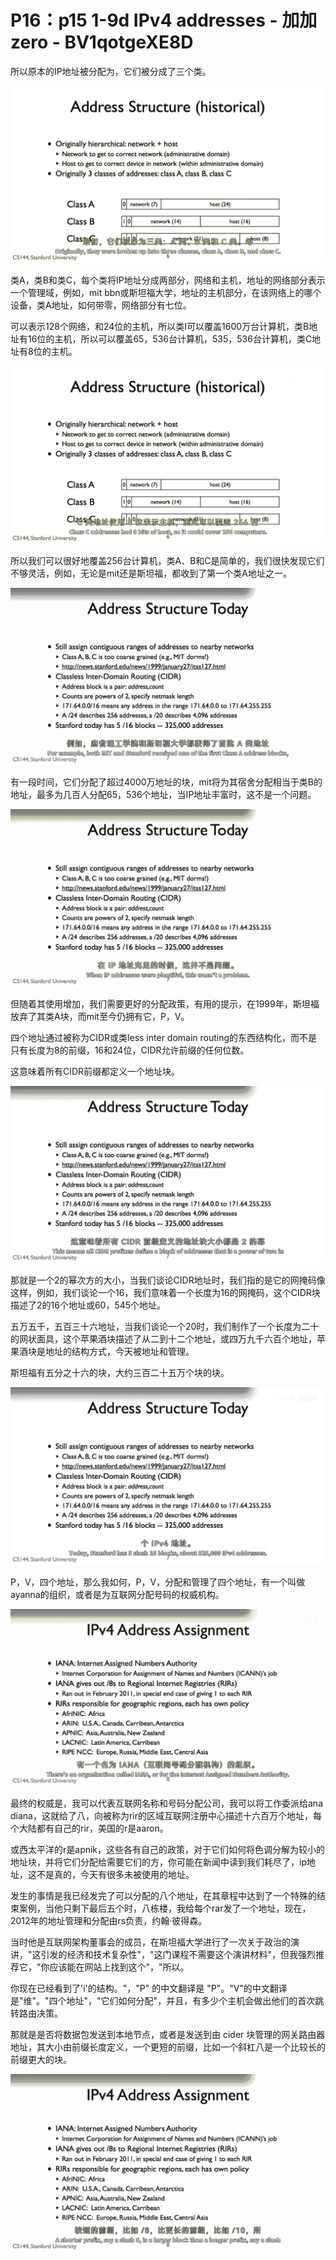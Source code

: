 # P16：p15 1-9d  IPv4 addresses - 加加zero - BV1qotgeXE8D

所以原本的IP地址被分配为，它们被分成了三个类。

![](img/2e4b424bf5eafa4d6be8c6fd1e246483_1.png)

类A，类B和类C，每个类将IP地址分成两部分，网络和主机，地址的网络部分表示一个管理域，例如，mit bbn或斯坦福大学，地址的主机部分，在该网络上的哪个设备，类A地址，如何带零，网络部分有七位。

可以表示128个网络，和24位的主机，所以类I可以覆盖1600万台计算机，类B地址有16位的主机，所以可以覆盖65，536台计算机，535，536台计算机，类C地址有8位的主机。



![](img/2e4b424bf5eafa4d6be8c6fd1e246483_3.png)

所以我们可以很好地覆盖256台计算机，类A、B和C是简单的，我们很快发现它们不够灵活，例如，无论是mit还是斯坦福，都收到了第一个类A地址之一。



![](img/2e4b424bf5eafa4d6be8c6fd1e246483_5.png)

有一段时间，它们分配了超过4000万地址的块，mit将为其宿舍分配相当于类B的地址，最多为几百人分配65，536个地址，当IP地址丰富时，这不是一个问题。



![](img/2e4b424bf5eafa4d6be8c6fd1e246483_7.png)

但随着其使用增加，我们需要更好的分配政策，有用的提示，在1999年，斯坦福放弃了其类A块，而mit至今仍拥有它，P，V。

四个地址通过被称为CIDR或类less inter domain routing的东西结构化，而不是只有长度为8的前缀，16和24位，CIDR允许前缀的任何位数。

这意味着所有CIDR前缀都定义一个地址块。

![](img/2e4b424bf5eafa4d6be8c6fd1e246483_9.png)

那就是一个2的幂次方的大小，当我们谈论CIDR地址时，我们指的是它的网掩码像这样，例如，我们谈论一个16，我们意味着一个长度为16的网掩码，这个CIDR块描述了2的16个地址或60，545个地址。

五万五千，五百三十六地址，当我们谈论一个20时，我们制作了一个长度为二十的网状面具，这个苹果酒块描述了从二到十二个地址，或四万九千六百个地址，苹果酒块是地址的结构方式，今天被地址和管理。

斯坦福有五分之十六的块，大约三百二十五万个块的块。

![](img/2e4b424bf5eafa4d6be8c6fd1e246483_11.png)

P，V，四个地址，那么我如何，P，V，分配和管理了四个地址，有一个叫做ayanna的组织，或者是为互联网分配号码的权威机构。



![](img/2e4b424bf5eafa4d6be8c6fd1e246483_13.png)

最终的权威是，我可以代表互联网名称和号码分配公司，我可以将工作委派给ana diana，这就给了八，向被称为rir的区域互联网注册中心描述十六百万个地址，每个大陆都有自己的rir，美国的r是aaron。

或西太平洋的r是apnik，这些各有自己的政策，对于它们如何将色调分解为较小的地址块，并将它们分配给需要它们的方，你可能在新闻中读到我们耗尽了，ip地址，这不是真的，今天有很多未被使用的地址。

发生的事情是我已经发完了可以分配的八个地址，在其章程中达到了一个特殊的结束案例，当他只剩下最后五个时，八栋楼，我给每个rar发了一个地址，现在，2012年的地址管理和分配由rs负责，约翰·彼得森。

当时他是互联网架构董事会的成员，在斯坦福大学进行了一次关于政治的演讲，"这引发的经济和技术复杂性"，"这门课程不需要这个演讲材料"，但我强烈推荐它，"你应该能在网站上找到这个"，"所以。

你现在已经看到了'i'的结构。"，"P" 的中文翻译是 "P"。"V"的中文翻译是"维"。"四个地址"，"它们如何分配"，并且，有多少个主机会做出他们的首次跳转路由决策。

那就是是否将数据包发送到本地节点，或者是发送到由 cider 块管理的网关路由器地址，其大小由前缀长度定义，一个更短的前缀，比如一个斜杠八是一个比较长的前缀更大的块。



![](img/2e4b424bf5eafa4d6be8c6fd1e246483_15.png)